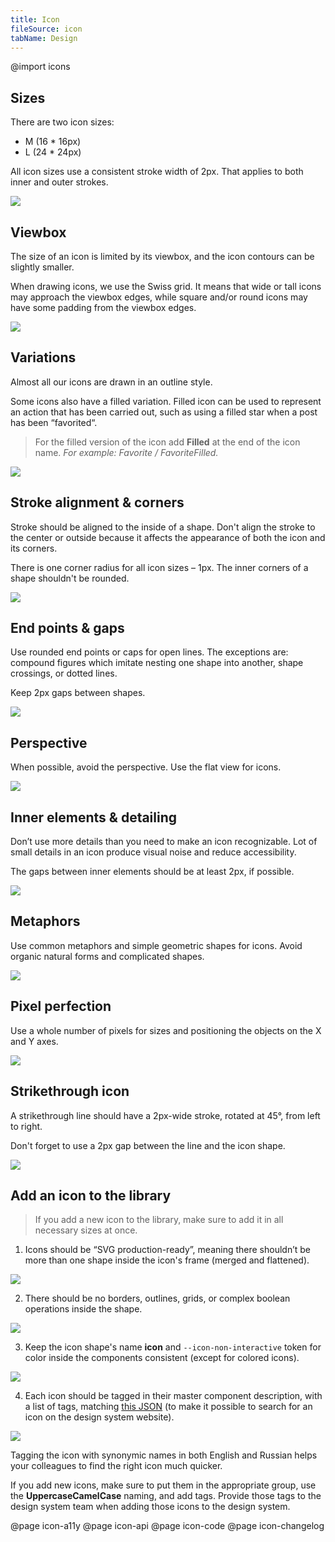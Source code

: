 ```yaml
---
title: Icon
fileSource: icon
tabName: Design
---
```


@import icons

## Sizes

There are two icon sizes:

- M (16 * 16px)
- L (24 * 24px)

All icon sizes use a consistent stroke width of 2px. That applies to both inner and outer strokes.

![](static/sizing.png)

## Viewbox

The size of an icon is limited by its viewbox, and the icon contours can be slightly smaller.

When drawing icons, we use the Swiss grid. It means that wide or tall icons may approach the viewbox edges, while square and/or round icons may have some padding from the viewbox edges.

![](static/viewbox.png)

## Variations

Almost all our icons are drawn in an outline style.

Some icons also have a filled variation. Filled icon can be used to represent an action that has been carried out, such as using a filled star when a post has been “favorited“.

> For the filled version of the icon add **Filled** at the end of the icon name. _For example: Favorite / FavoriteFilled._

![](static/variations.png)

## Stroke alignment & corners

Stroke should be aligned to the inside of a shape. Don't align the stroke to the center or outside because it affects the appearance of both the icon and its corners.

There is one corner radius for all icon sizes – 1px. The inner corners of a shape shouldn't be rounded.

![](static/stroke-alignment-corners.png)

## End points & gaps

Use rounded end points or caps for open lines. The exceptions are: compound figures which imitate nesting one shape into another, shape crossings, or dotted lines.

Keep 2px gaps between shapes.

![](static/end-points-gaps.png)

## Perspective

When possible, avoid the perspective. Use the flat view for icons.

![](static/perspective.png)

## Inner elements & detailing

Don’t use more details than you need to make an icon recognizable. Lot of small details in an icon produce visual noise and reduce accessibility.

The gaps between inner elements should be at least 2px, if possible.

![](static/inner-elements.png)

## Metaphors

Use common metaphors and simple geometric shapes for icons. Avoid organic natural forms and complicated shapes.

![](static/image.png)

## Pixel perfection

Use a whole number of pixels for sizes and positioning the objects on the X and Y axes.

![](static/pixel-perfection.png)

## Strikethrough icon

A strikethrough line should have a 2px-wide stroke, rotated at 45°, from left to right.

Don't forget to use a 2px gap between the line and the icon shape.

![](static/strikethrough.png)

## Add an icon to the library

> If you add a new icon to the library, make sure to add it in all necessary sizes at once.

1. Icons should be “SVG production-ready”, meaning there shouldn’t be more than one shape inside the icon's frame (merged and flattened).

![](static/outline-flattern.png)

2. There should be no borders, outlines, grids, or complex boolean operations inside the shape.

![](static/shapes.png)

3. Keep the icon shape's name **icon** and `--icon-non-interactive` token for color inside the components consistent (except for colored icons).

![](static/name-color.png)

4. Each icon should be tagged in their master component description, with a list of tags, matching [this JSON](https://github.com/semrush/intergalactic/blob/master/website/docs/style/icon/components/icons-list.js) (to make it possible to search for an icon on the design system website).

![](static/icon-tags.png)

Tagging the icon with synonymic names in both English and Russian helps your colleagues to find the right icon much quicker.

If you add new icons, make sure to put them in the appropriate group, use the **UppercaseCamelCase** naming, and add tags. Provide those tags to the design system team when adding those icons to the design system.

@page icon-a11y
@page icon-api
@page icon-code
@page icon-changelog

